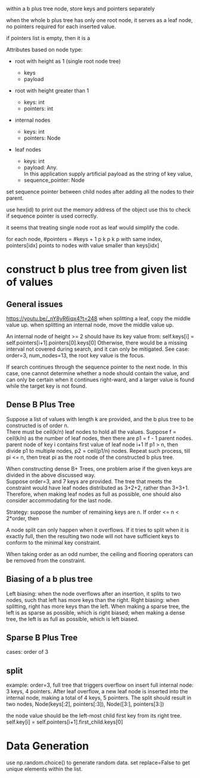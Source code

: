 <!-- Created by Luming on 11/10/2020 2:05 PM -->

within a b plus tree node, store keys and pointers separately

when the whole b plus tree has only one root node, it serves as a leaf node, no pointers required for each inserted value.

if pointers list is empty, then it is a 

Attributes based on node type:
* root with height as 1 (single root node tree)
    * keys
    * payload
    
* root with height greater than 1
    * keys: int
    * pointers: int
    
* internal nodes
    * keys: int
    * pointers: Node

* leaf nodes
    * keys: int
    * payload: Any.  
        In this application supply artificial payload as the string of key value, 
    * sequence_pointer: Node
    
    
set sequence pointer between child nodes after adding all the nodes to their parent.

use hex(id) to print out the memory address of the object
use this to check if sequence pointer is used correctly.

it seems that treating single node root as leaf would simplify the code.

for each node, #pointers = #keys + 1
p k p k p
with same index, pointers[idx] points to nodes with value smaller than keys[idx]

# construct b plus tree from given list of values
## General issues
https://youtu.be/_nY8yR6iqx4?t=248
when splitting a leaf, copy the middle value up.
when splitting an internal node, move the middle value up.


An internal node of height >= 2 should have its key value from: self.keys[i] = self.pointers[i+1].pointers[0].keys[0]
Otherwise, there would be a missing interval not covered during search, and it can only be mitigated. 
See case: order=3, num_nodes=13, the root key value is the focus.
 
If search continues through the sequence pointer to the next node.  In this case, one cannot determine whether 
a node should contain the value, and can only be certain when it continues right-ward, and a larger value is found while
 the target key is not found.
 
## Dense B Plus Tree
Suppose a list of values with length k are provided, and the b plus tree to be constructed is of order n.  
There must be ceil(k/n) leaf nodes to hold all the values.
Suppose f = ceil(k/n) as the number of leaf nodes, then there are p1 = f - 1 parent nodes.
parent node of key i contains first value of leaf node i+1
If p1 > n, then divide p1 to multiple nodes, p2 = ceil(p1/n) nodes.
Repeat such process, till pi <= n, then treat pi as the root node of the constructed b plus tree.

When constructing dense B+ Trees, one problem arise if the given keys are divided in the above discussed way.  
Suppose order=3, and 7 keys are provided.  The tree that meets the constraint would have leaf nodes distributed as 3+2+2, rather than 3+3+1.  Therefore, when making leaf nodes as full as possible, one should also consider accommodating for the last node.     

Strategy: suppose the number of remaining keys are n.  If order <= n < 2*order, then  


A node split can only happen when it overflows.  If it tries to split when it is exactly full, then the resulting two node will not have sufficient keys to conform to the minimal key constraint.

When taking order as an odd number, the ceiling and flooring operators can be removed from the constraint.

## Biasing of a b plus tree
Left biasing: when the node overflows after an insertion, it splits to two nodes, such that left has more keys than the right.
Right biasing: when splitting, right has more keys than the left.
When making a sparse tree, the left is as sparse as possible, which is right biased; 
when making a dense tree, the left is as full as possible, which is left biased.


## Sparse B Plus Tree

cases: 
order of 3

## split
example: order=3, full tree that triggers overflow on insert
full internal node: 3 keys, 4 pointers.  After leaf overflow, a new leaf node is inserted into the internal node,
making a total of 4 keys, 5 pointers.  The split should result in two nodes, Node(keys[:2], pointers[:3]), Node([3:], pointers[3:])

the node value should be the left-most child first key from its right tree.
self.key[i] = self.pointers[i+1].first_child.keys[0]

# Data Generation
use np.random.choice() to generate random data.
set replace=False to get unique elements within the list.


